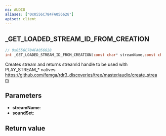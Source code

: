 ```yaml
---
ns: AUDIO
aliases: ["0x0556C784FA056628"]
apiset: client
---
```

## _GET_LOADED_STREAM_ID_FROM_CREATION

```c
// 0x0556C784FA056628
int _GET_LOADED_STREAM_ID_FROM_CREATION(const char* streamName,const char* soundSet);
```

Creates stream and returns streamId handle to be used with PLAY_STREAM_* natives
https://github.com/femga/rdr3_discoveries/tree/master/audio/create_stream

## Parameters
* **streamName**:
* **soundSet**:

## Return value